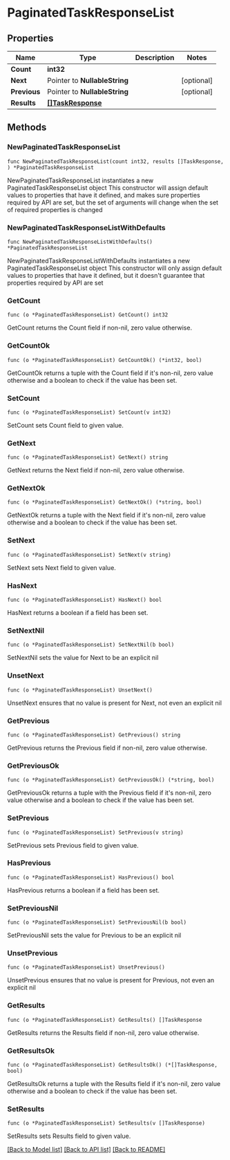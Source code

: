 # PaginatedTaskResponseList

## Properties

Name | Type | Description | Notes
------------ | ------------- | ------------- | -------------
**Count** | **int32** |  | 
**Next** | Pointer to **NullableString** |  | [optional] 
**Previous** | Pointer to **NullableString** |  | [optional] 
**Results** | [**[]TaskResponse**](TaskResponse.md) |  | 

## Methods

### NewPaginatedTaskResponseList

`func NewPaginatedTaskResponseList(count int32, results []TaskResponse, ) *PaginatedTaskResponseList`

NewPaginatedTaskResponseList instantiates a new PaginatedTaskResponseList object
This constructor will assign default values to properties that have it defined,
and makes sure properties required by API are set, but the set of arguments
will change when the set of required properties is changed

### NewPaginatedTaskResponseListWithDefaults

`func NewPaginatedTaskResponseListWithDefaults() *PaginatedTaskResponseList`

NewPaginatedTaskResponseListWithDefaults instantiates a new PaginatedTaskResponseList object
This constructor will only assign default values to properties that have it defined,
but it doesn't guarantee that properties required by API are set

### GetCount

`func (o *PaginatedTaskResponseList) GetCount() int32`

GetCount returns the Count field if non-nil, zero value otherwise.

### GetCountOk

`func (o *PaginatedTaskResponseList) GetCountOk() (*int32, bool)`

GetCountOk returns a tuple with the Count field if it's non-nil, zero value otherwise
and a boolean to check if the value has been set.

### SetCount

`func (o *PaginatedTaskResponseList) SetCount(v int32)`

SetCount sets Count field to given value.


### GetNext

`func (o *PaginatedTaskResponseList) GetNext() string`

GetNext returns the Next field if non-nil, zero value otherwise.

### GetNextOk

`func (o *PaginatedTaskResponseList) GetNextOk() (*string, bool)`

GetNextOk returns a tuple with the Next field if it's non-nil, zero value otherwise
and a boolean to check if the value has been set.

### SetNext

`func (o *PaginatedTaskResponseList) SetNext(v string)`

SetNext sets Next field to given value.

### HasNext

`func (o *PaginatedTaskResponseList) HasNext() bool`

HasNext returns a boolean if a field has been set.

### SetNextNil

`func (o *PaginatedTaskResponseList) SetNextNil(b bool)`

 SetNextNil sets the value for Next to be an explicit nil

### UnsetNext
`func (o *PaginatedTaskResponseList) UnsetNext()`

UnsetNext ensures that no value is present for Next, not even an explicit nil
### GetPrevious

`func (o *PaginatedTaskResponseList) GetPrevious() string`

GetPrevious returns the Previous field if non-nil, zero value otherwise.

### GetPreviousOk

`func (o *PaginatedTaskResponseList) GetPreviousOk() (*string, bool)`

GetPreviousOk returns a tuple with the Previous field if it's non-nil, zero value otherwise
and a boolean to check if the value has been set.

### SetPrevious

`func (o *PaginatedTaskResponseList) SetPrevious(v string)`

SetPrevious sets Previous field to given value.

### HasPrevious

`func (o *PaginatedTaskResponseList) HasPrevious() bool`

HasPrevious returns a boolean if a field has been set.

### SetPreviousNil

`func (o *PaginatedTaskResponseList) SetPreviousNil(b bool)`

 SetPreviousNil sets the value for Previous to be an explicit nil

### UnsetPrevious
`func (o *PaginatedTaskResponseList) UnsetPrevious()`

UnsetPrevious ensures that no value is present for Previous, not even an explicit nil
### GetResults

`func (o *PaginatedTaskResponseList) GetResults() []TaskResponse`

GetResults returns the Results field if non-nil, zero value otherwise.

### GetResultsOk

`func (o *PaginatedTaskResponseList) GetResultsOk() (*[]TaskResponse, bool)`

GetResultsOk returns a tuple with the Results field if it's non-nil, zero value otherwise
and a boolean to check if the value has been set.

### SetResults

`func (o *PaginatedTaskResponseList) SetResults(v []TaskResponse)`

SetResults sets Results field to given value.



[[Back to Model list]](../README.md#documentation-for-models) [[Back to API list]](../README.md#documentation-for-api-endpoints) [[Back to README]](../README.md)


